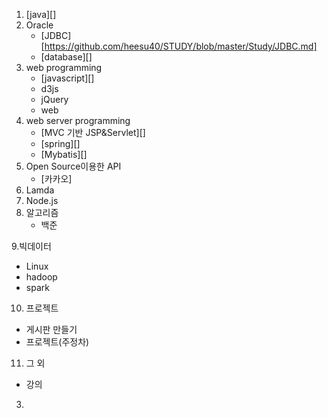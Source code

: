 1. [java][]
2. Oracle
   - [JDBC][https://github.com/heesu40/STUDY/blob/master/Study/JDBC.md]
   - [database][]
3. web programming
   - [javascript][]
   - d3js 
   - jQuery
   - web
4. web server programming
   - [MVC 기반 JSP&Servlet][]
   - [spring][]
   - [Mybatis][]
5. Open Source이용한 API
   - [카카오]
6. Lamda
7. Node.js
8. 알고리즘
   - 백준
  
9.빅데이터
   - Linux
   - hadoop
   - spark
10. 프로젝트  
   - 게시판 만들기
   - 프로젝트(주정차)
11. 그 외
   - 강의
  






















3.
